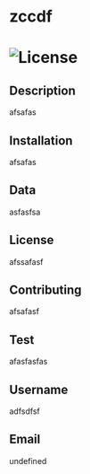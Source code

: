 

 # zccdf 
 # ![License](https://img.shields.io/badge/License-afssafasf-blue) 
 ## Description 
 afsafas 
 ## Installation 
 afsafas 
 ## Data  
 asfasfsa 
 ## License  
 afssafasf 
 ## Contributing  
 afsafasf 
 ## Test  
 afasfasfas 
 ## Username  
 adfsdfsf 
 ## Email 
undefined 


